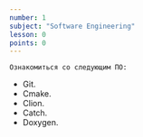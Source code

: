 ```yaml
---
number: 1
subject: "Software Engineering"
lesson: 0
points: 0
---
```


`Ознакомиться со следующим ПО:`

- Git.
- Cmake.
- Clion.
- Catch.
- Doxygen.